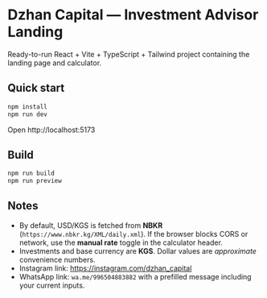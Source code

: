 # Dzhan Capital — Investment Advisor Landing

Ready-to-run React + Vite + TypeScript + Tailwind project containing the landing page and calculator.

## Quick start

```bash
npm install
npm run dev
```

Open http://localhost:5173

## Build

```bash
npm run build
npm run preview
```

## Notes

- By default, USD/KGS is fetched from **NBKR** (`https://www.nbkr.kg/XML/daily.xml`). If the browser blocks CORS or network, use the **manual rate** toggle in the calculator header.
- Investments and base currency are **KGS**. Dollar values are *approximate* convenience numbers.
- Instagram link: https://instagram.com/dzhan_capital
- WhatsApp link: `wa.me/996504883882` with a prefilled message including your current inputs.
